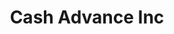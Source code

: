 ---
title: Cash Advance Inc
slug: cash-advance-inc
updated-on: '2024-05-30T13:44:31.749Z'
created-on: '2024-05-30T13:41:46.671Z'
published-on: '2024-05-30T13:54:32.469Z'
f_city-state-2:
- cms/city/coffeyville-ks.md
- cms/city/newton-ms.md
- cms/city/lynchburg-va.md
- cms/city/atlantic-beach-fl.md
- cms/city/arkansas-city-ks.md
f_locations:
- cms/payday-loan/cash-advance-inc-6556.md
- cms/payday-loan/cash-advance-inc-6557.md
- cms/payday-loan/cash-advance-inc-6558.md
- cms/payday-loan/cash-advance-inc-6559.md
- cms/payday-loan/cash-advance-inc-6560.md
- cms/payday-loan/cash-advance-inc-6561.md
f_states:
- cms/state/kansas.md
- cms/state/mississippi.md
- cms/state/virginia.md
- cms/state/florida.md
layout: '[company].html'
tags: company
---